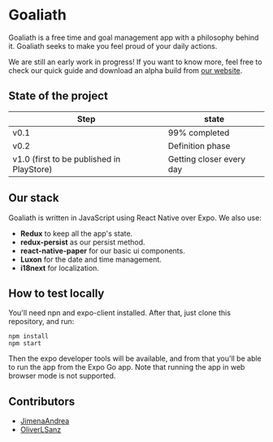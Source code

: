 # Goaliath
Goaliath is a free time and goal management app with a philosophy behind it. Goaliath seeks to make you feel proud of your daily actions.

We are still an early work in progress! If you want to know more, feel free to check our quick guide and download an alpha build from [our website](https://goaliath-app.github.io).

## State of the project
| Step                                     | state            |
|------------------------------------------|------------------|
|v0.1                                      | 99% completed    |
|v0.2                                      | Definition phase |
|v1.0 (first to be published in PlayStore) | Getting closer every day

## Our stack
Goaliath is written in JavaScript using React Native over Expo. We also use:
* **Redux** to keep all the app's state.
* **redux-persist** as our persist method.
* **react-native-paper** for our basic ui components.
* **Luxon** for the date and time management.
* **i18next** for localization.

## How to test locally
You'll need npn and expo-client installed. After that, just clone this repository, and run:

```
npm install
npm start
```

Then the expo developer tools will be available, and from that you'll be able to run the app from the Expo Go app. Note that running the app in web browser mode is not supported.

## Contributors
* [JimenaAndrea](https://github.com/JimenaAndrea)
* [OliverLSanz](https://github.com/OliverLSanz)




